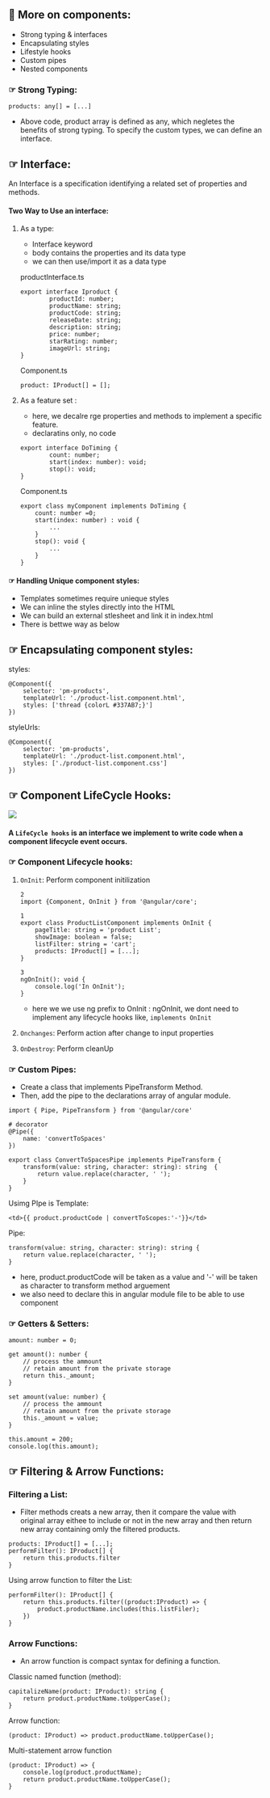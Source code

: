 ## 🔗 More on components:
- Strong typing & interfaces
- Encapsulating styles
- Lifestyle hooks
- Custom pipes
- Nested components

### ☞ Strong Typing:
```
products: any[] = [...]
```
- Above code, product array is defined as any, which negletes the benefits of strong typing. To specify the custom types, we can define an interface.

## ☞ Interface:
An Interface is a specification identifying a related set of properties and methods.

#### Two Way to Use an interface:
1. As a type:
    - Interface keyword
    - body contains the properties and its data type
    - we can then use/import it as a data type

    productInterface.ts
    ```
    export interface Iproduct {
            productId: number;
            productName: string;
            productCode: string;
            releaseDate: string;
            description: string;
            price: number;
            starRating: number;
            imageUrl: string;
    }
    ```

    Component.ts
    ```
    product: IProduct[] = [];
    ```

2. As a feature set :
    - here, we decalre rge properties and methods to implement a specific feature.
    - declaratins only, no code
    ```
    export interface DoTiming {
            count: number;
            start(index: number): void;
            stop(): void;
    }
    ```
    
    Component.ts
    ```
    export class myComponent implements DoTiming {
        count: number =0;
        start(index: number) : void {
            ...
        }
        stop(): void {
            ...
        }
    }
    ```
#### ☞ Handling Unique component styles:
- Templates sometimes require unieque styles
- We can inline the styles directly into the HTML
- We can build an external stlesheet and link it in index.html
- There is bettwe way as below

## ☞ Encapsulating component styles:
styles:
```
@Component({
    selector: 'pm-products',
    templateUrl: './product-list.component.html',
    styles: ['thread {colorL #337AB7;}']
})
```

styleUrls:
```
@Component({
    selector: 'pm-products',
    templateUrl: './product-list.component.html',
    styles: ['./product-list.component.css']
})
```
## ☞ Component LifeCycle Hooks:
![](../img/img7.png)

#### A `LifeCycle hooks` is an interface we implement to write code when a component lifecycle event occurs.

### ☞ Component Lifecycle hooks:
1. `OnInit`: Perform component initilization

    ```
    2
    import {Component, OnInit } from '@angular/core';

    1
    export class ProductListComponent implements OnInit {
        pageTitle: string = 'product List';
        showImage: boolean = false;
        listFilter: string = 'cart';
        products: IProduct[] = [...];
    }

    3
    ngOnInit(): void {
        console.log('In OnInit');
    }
    ```
    - here we we use ng prefix to OnInit : ngOnInit, we dont need to implement any lifecycle hooks like, `implements OnInit`
2. `Onchanges`: Perform action after change to input properties
3. `OnDestroy`: Perform cleanUp

### ☞ Custom Pipes:
- Create a class that implements PipeTransform Method.
- Then, add the pipe to the declarations array of angular module.
```
import { Pipe, PipeTransform } from '@angular/core'

# decorator
@Pipe({
    name: 'convertToSpaces'
})

export class ConvertToSpacesPipe implements PipeTransform {
    transform(value: string, character: string): string  {
        return value.replace(character, ' ');
    }
}
```

Usimg PIpe is Template:
```
<td>{{ product.productCode | convertToScopes:'-'}}</td>
```

Pipe:
```
transform(value: string, character: string): string {   
    return value.replace(character, ' ');
}
```

- here, product.productCode will be taken as a value and '-' will be taken as character to transform method arguement
- we also need to declare this in angular module file to be able to use component

### ☞ Getters & Setters:

```
amount: number = 0;
```

```
get amount(): number {
    // process the ammount
    // retain amount from the private storage
    return this._amount;
}

set amount(value: number) {
    // process the ammount
    // retain amount from the private storage
    this._amount = value;
}

this.amount = 200;
console.log(this.amount);
```

## ☞ Filtering & Arrow Functions:
### Filtering a List:
- Filter methods creats a new array, then it compare the value with original array eithee to include or not in the new array and then return new array containing omly the filtered products.
```
products: IProduct[] = [...];
performFilter(): IProduct[] {
    return this.products.filter
}
```

Using arrow function to filter the List:
```
performFilter(): IProduct[] {
    return this.products.filter((product:IProduct) => {
        product.productName.includes(this.listFiler);
    })
}
```

### Arrow Functions:
- An arrow function is compact syntax for defining a function.

Classic named function (method):
```
capitalizeName(product: IProduct): string {
    return product.productName.toUpperCase();
}
```

Arrow function:
```
(product: IProduct) => product.productName.toUpperCase();
```

Multi-statement arrow function
```
(product: IProduct) => {
    console.log(product.productName);
    return product.productName.toUpperCase();
}
```